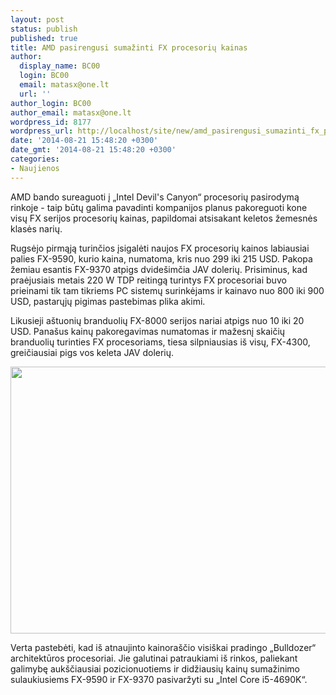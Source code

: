 ```yaml
---
layout: post
status: publish
published: true
title: AMD pasirengusi sumažinti FX procesorių kainas
author:
  display_name: BC00
  login: BC00
  email: matasx@one.lt
  url: ''
author_login: BC00
author_email: matasx@one.lt
wordpress_id: 8177
wordpress_url: http://localhost/site/new/amd_pasirengusi_sumazinti_fx_procesoriu_kainas/
date: '2014-08-21 15:48:20 +0300'
date_gmt: '2014-08-21 15:48:20 +0300'
categories:
- Naujienos
---
```

<p>
	AMD bando sureaguoti į &bdquo;Intel Devil&#39;s Canyon&ldquo; procesorių pasirodymą rinkoje - taip būtų galima pavadinti kompanijos planus pakoreguoti kone visų FX serijos procesorių kainas, papildomai atsisakant keletos žemesnės klasės narių.</p>
<p>
	Rugsėjo pirmąją turinčios įsigalėti naujos FX procesorių kainos labiausiai palies FX-9590, kurio kaina, numatoma, kris nuo 299 iki 215 USD. Pakopa žemiau esantis FX-9370 atpigs dvide&scaron;imčia JAV dolerių. Prisiminus, kad praėjusiais metais 220 W TDP reitingą turintys FX procesoriai buvo prieinami tik tam tikriems PC sistemų surinkėjams ir kainavo nuo 800 iki 900 USD, pastarųjų pigimas pastebimas plika akimi.</p>
<p>
	Likusieji a&scaron;tuonių branduolių FX-8000 serijos nariai atpigs nuo 10 iki 20 USD. Pana&scaron;us kainų pakoregavimas numatomas ir mažesnį skaičių branduolių turinties FX procesoriams, tiesa silpniausias i&scaron; visų, FX-4300, greičiausiai pigs vos keleta JAV dolerių.</p>
<p>
	<img alt="" src="http://technews.lt/userfiles/amd_fx_prices_spt_1.png" style="width: 520px; height: 427px;" /></p>
<p>
	Verta pastebėti, kad i&scaron; atnaujinto kainora&scaron;čio visi&scaron;kai pradingo &bdquo;Bulldozer&ldquo; architektūros procesoriai. Jie galutinai patraukiami i&scaron; rinkos, paliekant galimybę auk&scaron;čiausiai pozicionuotiems ir didžiausių kainų sumažinimo sulaukiusiems FX-9590 ir FX-9370 pasivaržyti su &bdquo;Intel Core i5-4690K&ldquo;.</p>
